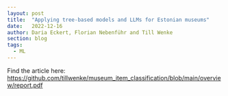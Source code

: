 ```yaml
---
layout: post
title:  "Applying tree-based models and LLMs for Estonian museums"
date:   2022-12-16
author: Daria Eckert, Florian Nebenführ and Till Wenke
section: blog
tags:
  - ML
---
```


Find the article here: <https://github.com/tillwenke/museum_item_classification/blob/main/overview/report.pdf>

